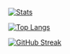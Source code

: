 [![Stats](https://github-readme-stats.vercel.app/api?username=carryall&show_icons=true&theme=calm&count_private=true&hide=issues&hide_border=true)](https://github.com/anuraghazra/github-readme-stats)

[![Top Langs](https://github-readme-stats.vercel.app/api/top-langs/?username=carryall&theme=calm&layout=compact&hide_border=true)](https://github.com/anuraghazra/github-readme-stats)

[![GitHub Streak](https://github-readme-streak-stats.herokuapp.com/?user=carryall&theme=calm&hide_border=true)](https://git.io/streak-stats)
